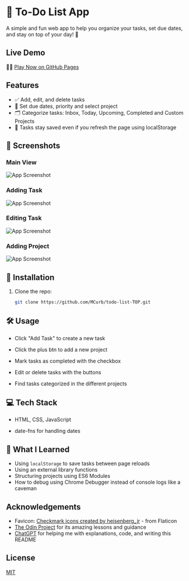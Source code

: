
# 📝 To-Do List App

A simple and fun web app to help you organize your tasks, set due dates, and stay on top of your day! 🎯

## Live Demo
💁‍♂️ [Play Now on GitHub Pages](https://mcurb.github.io/todo-list-TOP/)
## Features

- ✅ Add, edit, and delete tasks
- 📅 Set due dates, priority and select project
- 🗂 Categorize tasks: Inbox, Today, Upcoming, Completed and Custom Projects
- 💾 Tasks stay saved even if you refresh the page using localStorage
## 📸 Screenshots

### Main View
![App Screenshot](https://github.com/user-attachments/assets/76e7f8a1-6cf1-420b-abeb-0b52562993e9)

### Adding Task
![App Screenshot](https://github.com/user-attachments/assets/2075aaf0-b9a1-4c47-a785-9c0d6a2b23da)

### Editing Task
![App Screenshot](https://github.com/user-attachments/assets/a2ad064c-94e6-4d76-a00f-ec58943b7a76)

### Adding Project
![App Screenshot](https://github.com/user-attachments/assets/c227b523-74e6-4e63-b809-fc43b9a373d2)
## 🚀 Installation

1. Clone the repo:  
   ```bash
   git clone https://github.com/MCurb/todo-list-TOP.git

## 🛠 Usage

- Click "Add Task" to create a new task

- Click the plus btn to add a new project

- Mark tasks as completed with the checkbox

- Edit or delete tasks with the buttons

- Find tasks categorized in the different projects


## 💻 Tech Stack

- HTML, CSS, JavaScript

- date-fns for handling dates


## 🧠 What I Learned
- Using `localStorage` to save tasks between page reloads
- Using an external library functions
- Structuring projects using ES6 Modules
- How to debug using Chrome Debugger instead of console logs like a caveman



## Acknowledgements

- Favicon: [Checkmark icons created by heisenberg_jr](https://www.flaticon.com/free-icons/checkmark) - from Flaticon  
- [The Odin Project](https://www.theodinproject.com/) for its amazing lessons and guidance
- [ChatGPT](https://chat.openai.com/) for helping me with explanations, code, and writing this README


## License

[MIT](https://choosealicense.com/licenses/mit/)

